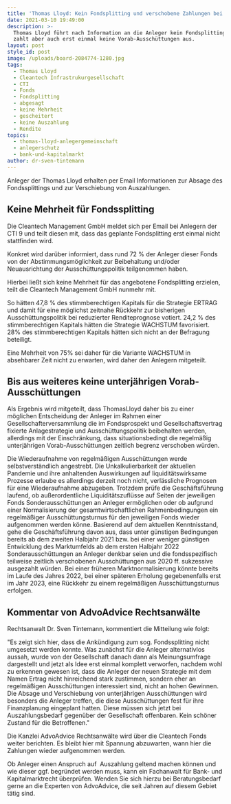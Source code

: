 ```yaml
---
title: 'Thomas Lloyd: Kein Fondsplitting und verschobene Zahlungen bei CTI Fonds.'
date: 2021-03-10 19:49:00
description: >-
  Thomas Lloyd führt nach Information an die Anleger kein Fondsplitting durch,
  zahlt aber auch erst einmal keine Vorab-Ausschüttungen aus.
layout: post
style_id: post
image: /uploads/board-2084774-1280.jpg
tags:
  - Thomas Lloyd
  - Cleantech Infrastrukurgesellschaft
  - CTI
  - Fonds
  - Fondsplitting
  - abgesagt
  - keine Mehrheit
  - gescheitert
  - keine Auszahlung
  - Rendite
topics:
  - thomas-lloyd-anlegergemeinschaft
  - anlegerschutz
  - bank-und-kapitalmarkt
author: dr-sven-tintemann
---
```

Anleger der Thomas Lloyd erhalten per Email Informationen zur Absage des Fondssplittings und zur Verschiebung von Auszahlungen.&nbsp;

## Keine Mehrheit für Fondssplitting&nbsp;

Die Cleantech Management GmbH meldet sich per Email bei Anlegern der CTI 9 und teilt diesen mit, dass das geplante Fondsplitting erst einmal nicht stattfinden wird.&nbsp;

Konkret wird darüber informiert, dass rund 72 % der Anleger dieser Fonds von der Abstimmungsmöglichkeit zur Beibehaltung und/oder Neuausrichtung der Ausschüttungspolitik teilgenommen haben.&nbsp;

Hierbei lie&szlig;t sich keine Mehrheit für das angebotene Fondsplitting erzielen, teilt die Cleantech Management GmbH nunmehr mit.&nbsp;

So hätten 47,8 % des stimmberechtigen Kapitals für die Strategie ERTRAG und damit für eine möglichst zeitnahe Rückkehr zur bisherigen Ausschüttungspolitik bei reduzierter Renditeprognose votiert. 24,2 % des stimmberechtigen Kapitals hätten die Strategie WACHSTUM favorisiert. 28% des stimmberechtigen Kapitals hätten sich nicht an der Befragung beteiligt.&nbsp;

Eine Mehrheit von 75% sei daher für die Variante WACHSTUM in absehbarer Zeit nicht zu erwarten, wird daher den Anlegern mitgeteilt.&nbsp;

## Bis aus weiteres keine unterjährigen Vorab-Ausschüttungen&nbsp;

Als Ergebnis wird mitgeteilt, dass ThomasLloyd daher bis zu einer möglichen Entscheidung der Anleger im Rahmen einer Gesellschafterversammlung die im Fondsprospekt und Gesellschaftsvertrag fixierte Anlagestrategie und Ausschüttungspolitik beibehalten werden, allerdings mit der Einschränkung, dass situationsbedingt die regelmä&szlig;ig unterjährigen Vorab-Ausschüttungen zeitlich begrenz verschoben würden.&nbsp;

Die Wiederaufnahme von regelmä&szlig;igen Ausschüttungen werde selbstverständlich angestrebt. Die Unkalkulierbarkeit der aktuellen Pandemie und ihre anhaltenden Auswirkungen auf liquiditätswirksame Prozesse erlaube es allerdings derzeit noch nicht, verlässliche Prognosen für eine Wiederaufnahme abzugeben. Trotzdem prüfe die Geschäftsführung laufend, ob au&szlig;erordentliche Liquiditätszuflüsse auf Seiten der jeweiligen Fonds Sonderausschüttungen an Anleger ermöglichen oder ob aufgrund einer Normalisierung der gesamtwirtschaftlichen Rahmenbedingungen ein regelmä&szlig;iger Ausschüttungsturnus für den jeweiligen Fonds wieder aufgenommen werden könne. Basierend auf dem aktuellen Kenntnisstand, gehe die Geschäftsführung davon aus, dass unter günstigen Bedingungen bereits ab dem zweiten Halbjahr 2021 bzw. bei einer weniger günstigen Entwicklung des Marktumfelds ab dem ersten Halbjahr 2022 Sonderausschüttungen an Anleger denkbar seien und die fondsspezifisch teilweise zeitlich verschobenen Ausschüttungen aus 2020 ff. sukzessive ausgezahlt würden. Bei einer früheren Marktnormalisierung könnte bereits im Laufe des Jahres 2022, bei einer späteren Erholung gegebenenfalls erst im Jahr 2023, eine Rückkehr zu einem regelmä&szlig;igen Ausschüttungsturnus erfolgen.

## Kommentar von AdvoAdvice Rechtsanwälte&nbsp;

Rechtsanwalt Dr. Sven Tintemann, kommentiert die Mitteilung wie folgt:&nbsp;

"Es zeigt sich hier, dass die Ankündigung zum sog. Fondssplitting nicht umgesetzt werden konnte. Was zunächst für die Anleger alternativlos aussah, wurde von der Gesellschaft danach dann als Meinungsumfrage dargestellt und jetzt als Idee erst einmal komplett verworfen, nachdem wohl zu erkennen gewesen ist, dass die Anleger der neuen Strategie mit dem Namen Ertrag nicht hinreichend stark zustimmen, sondern eher an regelmä&szlig;igen Ausschüttungen interessiert sind, nicht an hohen Gewinnen. Die Absage und Verschiebung von unterjährigen Ausschüttungen wird besonders die Anleger treffen, die diese Ausschüttungen fest für ihre Finanzplanung eingeplant hatten. Diese müssen sich jetzt bei Auszahlungsbedarf gegenüber der Gesellschaft offenbaren. Kein schöner Zustand für die Betroffenen."

Die Kanzlei AdvoAdvice Rechtsanwälte wird über die Cleantech Fonds weiter berichten. Es bleibt hier mit Spannung abzuwarten, wann hier die Zahlungen wieder aufgenommen werden.&nbsp;

Ob Anleger einen Anspruch auf&nbsp; Auszahlung geltend machen können und wie dieser ggf. begründet werden muss, kann ein Fachanwalt für Bank- und Kapitalmarktrecht überprüfen. Wenden Sie sich hierzu bei Beratungsbedarf gerne an die Experten von AdvoAdvice, die seit Jahren auf diesem Gebiet tätig sind.&nbsp;

&nbsp;
